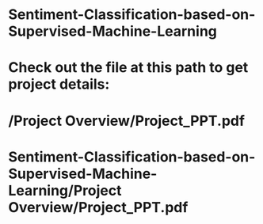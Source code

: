 # Sentiment-Classification-based-on-Supervised-Machine-Learning

# Check out the file at this path to get project details:
# /Project Overview/Project_PPT.pdf

# Sentiment-Classification-based-on-Supervised-Machine-Learning/Project Overview/Project_PPT.pdf

